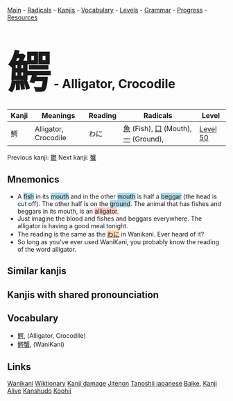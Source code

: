 <style> bigfont {font-size: 100px}</style>
[Main](../README.md) -
[Radicals](../radicals.md) -
[Kanjis](../kanjis.md) -
[Vocabulary](../vocabulary.md) -
[Levels](../levels.md) -
[Grammar](../grammar.md) - 
[Progress](../progress.md) -
[Resources](../resources.md)
# <bigfont> 鰐</bigfont> - Alligator, Crocodile 

| Kanji | Meanings | Reading | Radicals | Level |
| --- | --- | --- | --- | --- |
| 鰐 | Alligator, Crocodile | わに | [魚](../radicals/魚.md) (Fish), [口](../radicals/口.md) (Mouth), [一](../radicals/一.md) (Ground),  | [Level 50](../levels/wk_level50.md) |

Previous kanji: [鬱](鬱.md) Next kanji: [蟹](蟹.md) 

## Mnemonics
 * A <span style="background-color:#ADD8E6"> fish</span> in its <span style="background-color:#ADD8E6"> mouth</span> and in the other <span style="background-color:#ADD8E6"> mouth</span> is half a <span style="background-color:#ADD8E6"> beggar</span> (the head is cut off). The other half is on the <span style="background-color:#ADD8E6"> ground</span>. The animal that has fishes and beggars in its mouth, is an <span style="background-color:#ffcccb"> alligator</span>.
* Just imagine the blood  and fishes and beggars everywhere. The alligator is having a good meal tonight.
* The reading is the same as the <span style="background-color:#fed8b1"> [わに](https://jisho.org/search/わに)</span> in Wanikani. Ever heard of it?
* So long as you've ever used WaniKani, you probably know the reading of the word alligator.


## Similar kanjis
 


## Kanjis with shared pronounciation
 


## Vocabulary
 * [鰐](../vocabulary/鰐.md), (Alligator, Crocodile)
* [鰐蟹](../vocabulary/鰐.md), (WaniKani)




## Links 


[Wanikani](https://www.wanikani.com/kanji/鰐)
[Wiktionary](https://en.wiktionary.org/wiki/鰐)
[Kanji damage](http://www.kanjidamage.com/kanji/search?utf8=✓&q=鰐)
[Jitenon](https://jitenon.com/kanji/鰐)
[Tanoshii japanese](https://www.tanoshiijapanese.com/dictionary/kanji.cfm?k=鰐)
[Baike](https://baike.baidu.com/item/鰐),
[Kanji Alive](https://app.kanjialive.com/鰐)
[Kanshudo](https://www.kanshudo.com/searchmn?q=鰐)
[Koohii](https://kanji.koohii.com/study/kanji/鰐)
